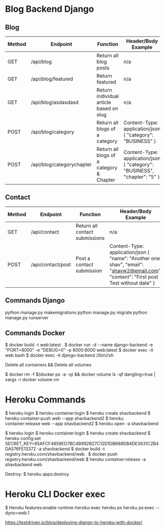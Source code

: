 # Blog Backend Django
## Blog
| Method | Endpoint                  | Function                                 | Header/Body Example                                                       |
|--------|---------------------------|------------------------------------------|---------------------------------------------------------------------------|
| GET    | /api/blog                 | Return all blog posts                    | n/a                                                                       |
| GET    | /api/blog/featured        | Return featured                          | n/a                                                                       |
| GET    | /api/blog/asdasdasd       | Return individual article based on slug  | n/a                                                                       |
| POST   | /api/blog/category        | Return all blogs of a category           | Content-Type: application/json { "category": "BUSINESS" }                 |
| POST   | /api/blog/categorychapter | Return all blogs of a category & Chapter | Content-Type: application/json { "category": "BUSINESS", "chapter": "5" } |

## Contact
| Method | Endpoint          | Function                       | Header/Body Example                                                                                                                   |
|--------|-------------------|--------------------------------|---------------------------------------------------------------------------------------------------------------------------------------|
| GET    | /api/contact      | Return all contact submissions | n/a                                                                                                                                   |
| POST   | /api/contact/post | Post a contact submission      | Content-Type: application/json { "name": "Another one shav", "email": "shavw2@email.com", "content": "First post Test without date" } |

## Commands Django 
python manage.py makemigrations
python manage.py migrate
python manage.py runserver

## Commands Docker

$ docker build -t web:latest .
$ docker run -d --name django-backend -e "PORT=8000" -e "DEBUG=0" -p 8000:8000 web:latest
$ docker exec -it web  bash
$ docker exec -it django-backend //bin//sh

Delete all containers  && Delete all volumes

$ docker rm -f $(docker ps -a -q) && docker volume ls -qf dangling=true | xargs -r docker volume rm

# Heroku Commands

$ heroku login
$ heroku container:login
$ heroku create shavbackend
$ heroku container:push web --app shavbackend2
$ heroku container:release web --app shavbackend2
$ heroku open -a shavbackend

$ heroku login
$ heroku container:login
$ heroku create shavbackend
$ heroku config:set SECRET_KEY=85AFCF4859ED7BC4B992B27C12D1DB688DB4DE3631C2B4DA576FE13372 -a shavbackend
$ docker build -t registry.heroku.com/shavbackend/web .
$ docker push registry.heroku.com/shavbackend/web
$ heroku container:release -a shavbackend web

Destroy:
$ heroku apps:destroy

# Heroku CLI Docker exec
$ Heroku features:enable runtime-heroku-exec
heroku ps
heroku ps:exec --dyno=web.1

https://testdriven.io/blog/deploying-django-to-heroku-with-docker/

